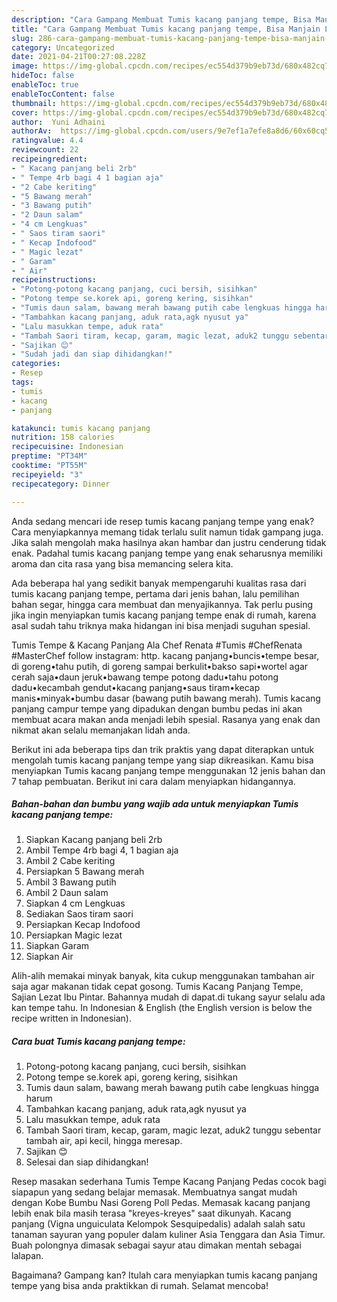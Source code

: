 ```yaml
---
description: "Cara Gampang Membuat Tumis kacang panjang tempe, Bisa Manjain Lidah"
title: "Cara Gampang Membuat Tumis kacang panjang tempe, Bisa Manjain Lidah"
slug: 286-cara-gampang-membuat-tumis-kacang-panjang-tempe-bisa-manjain-lidah
category: Uncategorized
date: 2021-04-21T00:27:08.228Z
image: https://img-global.cpcdn.com/recipes/ec554d379b9eb73d/680x482cq70/tumis-kacang-panjang-tempe-foto-resep-utama.jpg
hideToc: false
enableToc: true
enableTocContent: false
thumbnail: https://img-global.cpcdn.com/recipes/ec554d379b9eb73d/680x482cq70/tumis-kacang-panjang-tempe-foto-resep-utama.jpg
cover: https://img-global.cpcdn.com/recipes/ec554d379b9eb73d/680x482cq70/tumis-kacang-panjang-tempe-foto-resep-utama.jpg
author:  Yuni Adhaini
authorAv:  https://img-global.cpcdn.com/users/9e7ef1a7efe8a8d6/60x60cq50/avatar.jpg
ratingvalue: 4.4
reviewcount: 22
recipeingredient:
- " Kacang panjang beli 2rb"
- " Tempe 4rb bagi 4 1 bagian aja"
- "2 Cabe keriting"
- "5 Bawang merah"
- "3 Bawang putih"
- "2 Daun salam"
- "4 cm Lengkuas"
- " Saos tiram saori"
- " Kecap Indofood"
- " Magic lezat"
- " Garam"
- " Air"
recipeinstructions:
- "Potong-potong kacang panjang, cuci bersih, sisihkan"
- "Potong tempe se.korek api, goreng kering, sisihkan"
- "Tumis daun salam, bawang merah bawang putih cabe lengkuas hingga harum"
- "Tambahkan kacang panjang, aduk rata,agk nyusut ya"
- "Lalu masukkan tempe, aduk rata"
- "Tambah Saori tiram, kecap, garam, magic lezat, aduk2 tunggu sebentar tambah air, api kecil, hingga meresap."
- "Sajikan 😊"
- "Sudah jadi dan siap dihidangkan!"
categories:
- Resep
tags:
- tumis
- kacang
- panjang

katakunci: tumis kacang panjang 
nutrition: 158 calories
recipecuisine: Indonesian
preptime: "PT34M"
cooktime: "PT55M"
recipeyield: "3"
recipecategory: Dinner

---
```



Anda sedang mencari ide resep tumis kacang panjang tempe yang enak? Cara menyiapkannya memang tidak terlalu sulit namun tidak gampang juga. Jika salah mengolah maka hasilnya akan hambar dan justru cenderung tidak enak. Padahal tumis kacang panjang tempe yang enak seharusnya memiliki aroma dan cita rasa yang bisa memancing selera kita.


Ada beberapa hal yang sedikit banyak mempengaruhi kualitas rasa dari tumis kacang panjang tempe, pertama dari jenis bahan, lalu pemilihan bahan segar, hingga cara membuat dan menyajikannya. Tak perlu pusing jika ingin menyiapkan tumis kacang panjang tempe enak di rumah, karena asal sudah tahu triknya maka hidangan ini bisa menjadi suguhan spesial.

Tumis Tempe &amp; Kacang Panjang Ala Chef Renata #Tumis #ChefRenata #MasterChef follow instagram: http. kacang panjang•buncis•tempe besar, di goreng•tahu putih, di goreng sampai berkulit•bakso sapi•wortel agar cerah saja•daun jeruk•bawang tempe potong dadu•tahu potong dadu•kecambah gendut•kacang panjang•saus tiram•kecap manis•minyak•bumbu dasar (bawang putih bawang merah). Tumis kacang panjang campur tempe yang dipadukan dengan bumbu pedas ini akan membuat acara makan anda menjadi lebih spesial. Rasanya yang enak dan nikmat akan selalu memanjakan lidah anda.


Berikut ini ada beberapa tips dan trik praktis yang dapat diterapkan untuk mengolah tumis kacang panjang tempe yang siap dikreasikan. Kamu bisa menyiapkan Tumis kacang panjang tempe menggunakan 12 jenis bahan dan 7 tahap pembuatan. Berikut ini cara dalam menyiapkan hidangannya.

<!--inarticleads1-->

##### Bahan-bahan dan bumbu yang wajib ada untuk menyiapkan Tumis kacang panjang tempe:

1. Siapkan  Kacang panjang beli 2rb
1. Ambil  Tempe 4rb bagi 4, 1 bagian aja
1. Ambil 2 Cabe keriting
1. Persiapkan 5 Bawang merah
1. Ambil 3 Bawang putih
1. Ambil 2 Daun salam
1. Siapkan 4 cm Lengkuas
1. Sediakan  Saos tiram saori
1. Persiapkan  Kecap Indofood
1. Persiapkan  Magic lezat
1. Siapkan  Garam
1. Siapkan  Air


Alih-alih memakai minyak banyak, kita cukup menggunakan tambahan air saja agar makanan tidak cepat gosong. Tumis Kacang Panjang Tempe, Sajian Lezat Ibu Pintar. Bahannya mudah di dapat.di tukang sayur selalu ada kan tempe tahu. In Indonesian &amp; English (the English version is below the recipe written in Indonesian). 

<!--inarticleads2-->

##### Cara buat Tumis kacang panjang tempe:

1. Potong-potong kacang panjang, cuci bersih, sisihkan
1. Potong tempe se.korek api, goreng kering, sisihkan
1. Tumis daun salam, bawang merah bawang putih cabe lengkuas hingga harum
1. Tambahkan kacang panjang, aduk rata,agk nyusut ya
1. Lalu masukkan tempe, aduk rata
1. Tambah Saori tiram, kecap, garam, magic lezat, aduk2 tunggu sebentar tambah air, api kecil, hingga meresap.
1. Sajikan 😊
1. Selesai dan siap dihidangkan!

Resep masakan sederhana Tumis Tempe Kacang Panjang Pedas cocok bagi siapapun yang sedang belajar memasak. Membuatnya sangat mudah dengan Kobe Bumbu Nasi Goreng Poll Pedas. Memasak kacang panjang lebih enak bila masih terasa &#34;kreyes-kreyes&#34; saat dikunyah. Kacang panjang (Vigna unguiculata Kelompok Sesquipedalis) adalah salah satu tanaman sayuran yang populer dalam kuliner Asia Tenggara dan Asia Timur. Buah polongnya dimasak sebagai sayur atau dimakan mentah sebagai lalapan. 

Bagaimana? Gampang kan? Itulah cara menyiapkan tumis kacang panjang tempe yang bisa anda praktikkan di rumah. Selamat mencoba!
